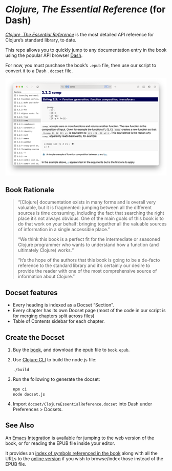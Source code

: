 # *Clojure, The Essential Reference* (for Dash)

_[Clojure, The Essential Reference][book]_ is the most detailed API
reference for Clojure’s standard library, to date.

This repo allows you to quickly jump to any documentation entry in the book
using the popular API browser [Dash][dash].

For now, you must purchase the book’s `.epub` file, then use our script to convert
it to a Dash `.docset` file.

![screenshot](screenshot.png)

## Book Rationale

> “[Clojure] documentation exists in many forms and is overall very valuable,
> but it is fragmented: jumping between all the different sources is time
> consuming, including the fact that searching the right place it’s not always
> obvious.  One of the main goals of this book is to do that work on your
> behalf: bringing together all the valuable sources of information in a single
> accessible place.”
>
> “We think this book is a perfect fit for the intermediate or seasoned Clojure
> programmer who wants to understand how a function (and ultimately Clojure)
> works.“
>
> “It’s the hope of the authors that this book is going to be a de-facto
> reference to the standard library and it’s certainly our desire to provide
> the reader with one of the most comprehensive source of information about
> Clojure.”

## Docset features

* Every heading is indexed as a Docset “Section”.
* Every chapter has its own Docset page (most of the code in our script is for merging chapters split across files)
* Table of Contents sidebar for each chapter.

## Create the Docset

1. Buy the [book], and download the epub file to `book.epub`.
1. Use [Clojure CLI] to build the node.js file:

    ```
    ./build
    ```

1. Run the following to generate the docset:

    ```
    npm ci
    node docset.js
    ```

1. Import `docset/ClojureEssentialReference.docset` into Dash under Preferences > Docsets.

## See Also

An [Emacs Integration](https://github.com/p3r7/clojure-essential-ref) is
available for jumping to the web version of the book, or for reading the EPUB
file inside your editor.

It provides an [index of symbols referenced in the book][symbols] along with
all the URLs to the [online version][livebook] if you wish to browse/index
those instead of the EPUB file.

[clojure cli]:https://clojure.org/guides/getting_started
[dash]:https://kapeli.com/dash
[book]:https://www.manning.com/books/clojure-the-essential-reference
[symbols]:https://github.com/p3r7/clojure-essential-ref/blob/13ac560c25f7355fba00d9ca8c9f4ca03e7fd189/clojure-essential-ref.el#L50
[livebook]:https://livebook.manning.com/book/clojure-the-essential-reference/
